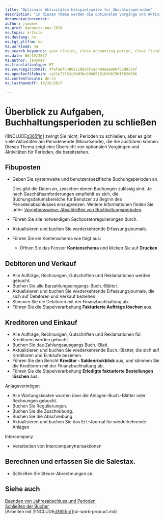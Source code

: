 ```yaml
---
title: "Optionale Aktivitäten beispielsweise für Abschlussperioden"
description: "In diesem Thema werden die optionalen Vorgänge und Aktivitäten Abschlussbuchhaltungsperioden in Dynamics NAV dargelegt."
documentationcenter: 
author: jswymer
ms.prod: dynamics-nav-2018
ms.topic: article
ms.devlang: na
ms.tgt_pltfrm: na
ms.workload: na
ms.search.keywords: year closing, close accounting period, close fiscal year, aging, creditor payments, vendor payments
ms.date: 06/19/2017
ms.author: jswymer
ms.translationtype: HT
ms.sourcegitcommit: 4fefaef7380ac10836fcac404eea006f55d8556f
ms.openlocfilehash: ca22e72552c69d3bcb0b85101b586796ff026896
ms.contentlocale: de-ch
ms.lasthandoff: 10/16/2017

---
```

# <a name="overview-of-tasks-to-close-accounting-periods"></a>Überblick zu Aufgaben, Buchhaltungsperioden zu schließen
[!INCLUDE[d365fin](includes/d365fin_md.md)] zwingt Sie nicht, Perioden zu schließen, aber es gibt viele Aktivitäten am Periodenende (Monatsende), die Sie ausführen können. Dieses Thema zeigt eine Übersicht von optionalen Vorgängen und Aktivitäten für Perioden, die bereitstehen.  

## <a name="general-ledger"></a>Fibuposten
* Geben Sie systemweite und benutzerspezifische Buchungsperioden an.  

    Dies gibt die Daten an, zwischen denen Buchungen zulässig sind. Je nach Geschäftsanforderungen empfiehlt es sich, die Buchungsdatumsbereiche für Benutzer zu Beginn des Periodenabschlusses einzugrenzen. Weitere Informationen finden Sie unter [Vorgehensweise: Abschließen von Buchhaltungsperioden](finance-how-specify-posting-periods.md).  
* Führen Sie alle notwendigen Sachpostenregulierungen durch.  
* Aktualisieren und buchen Sie wiederkehrende Erfassungsjournale.  
  <!--* Process Consolidations-->
* Führen Sie ein Kontenschema wie folgt aus:  
  * Öffnen Sie das Fenster **Kontenschema** und klicken Sie auf **Drucken**.  

## <a name="sales-and-receivables"></a>Debitoren und Verkauf
* Alle Aufträge, Rechnungen, Gutschriften und Reklamationen werden gebucht.  
* Buchen Sie alle Barzahlungseingangs-Buch.-Blätter.  
* Aktualisieren und buchen Sie wiederkehrende Erfassungsjournale, die sich auf Debitoren und Verkauf beziehen.  
* Stimmen Sie die Debitoren mit der Finanzbuchhaltung ab.  
* Führen Sie die Stapelverarbeitung **Fakturierte Aufträge löschen** aus.  

## <a name="purchases-and-payables"></a>Kreditoren und Einkauf
* Alle Aufträge, Rechnungen, Gutschriften und Reklamationen für Kreditoren werden gebucht.  
* Buchen Sie das Zahlungsausgangs Buch.-Blatt.  
* Aktualisieren und buchen Sie wiederkehrende Buch.-Blätter, die sich auf Kreditoren und Einkäufe beziehen.  
* Führen Sie den Bericht **Kreditor - Saldenrückblick** aus, und stimmen Sie die Kreditoren mit der Finanzbuchhaltung ab.  
* Führen Sie die Stapelverarbeitung **Erledigte fakturierte Bestellungen löschen** aus.  

Anlagevermögen
* Alle Wartungskosten wurden über die Anlagen-Buch.-Blätter oder Rechnungen gebucht.
* Buchen Sie Regulierungen.
* Buchen Sie die Zuschreibung.
* Buchen Sie die Abschreibung.
* Aktualisieren und buchen Sie das Erf.-Journal für wiederkehrende Anlagen

Intercompany
* Verarbeiten von Intercompanytransaktionen

## <a name="calculate-and-process-sales-tax"></a>Berechnen und erfassen Sie die Salestax.
* Schließen Sie Steuer-Abrechnungen ab.  

## <a name="see-also"></a>Siehe auch
[Beenden von Jahresabschluss und Perioden](year-close-years-periods.md)  
[Schließen der Bücher](year-close-books.md)  
[Arbeiten mit [!INCLUDE[d365fin](includes/d365fin_md.md)]](ui-work-product.md)

